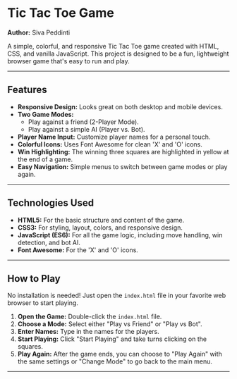 # Tic Tac Toe Game

**Author:** Siva Peddinti

A simple, colorful, and responsive Tic Tac Toe game created with HTML, CSS, and vanilla JavaScript. This project is designed to be a fun, lightweight browser game that's easy to run and play.

---

## Features

-   **Responsive Design:** Looks great on both desktop and mobile devices.
-   **Two Game Modes:**
    -   Play against a friend (2-Player Mode).
    -   Play against a simple AI (Player vs. Bot).
-   **Player Name Input:** Customize player names for a personal touch.
-   **Colorful Icons:** Uses Font Awesome for clean 'X' and 'O' icons.
-   **Win Highlighting:** The winning three squares are highlighted in yellow at the end of a game.
-   **Easy Navigation:** Simple menus to switch between game modes or play again.

---

## Technologies Used

-   **HTML5:** For the basic structure and content of the game.
-   **CSS3:** For styling, layout, colors, and responsive design.
-   **JavaScript (ES6):** For all the game logic, including move handling, win detection, and bot AI.
-   **Font Awesome:** For the 'X' and 'O' icons.

---

## How to Play

No installation is needed! Just open the `index.html` file in your favorite web browser to start playing.

1.  **Open the Game:** Double-click the `index.html` file.
2.  **Choose a Mode:** Select either "Play vs Friend" or "Play vs Bot".
3.  **Enter Names:** Type in the names for the players.
4.  **Start Playing:** Click "Start Playing" and take turns clicking on the squares.
5.  **Play Again:** After the game ends, you can choose to "Play Again" with the same settings or "Change Mode" to go back to the main menu.

---
